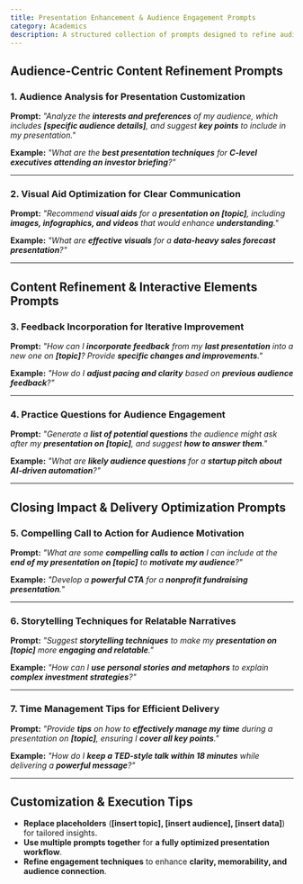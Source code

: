```yaml
---
title: Presentation Enhancement & Audience Engagement Prompts  
category: Academics 
description: A structured collection of prompts designed to refine audience analysis, optimize slide design, incorporate feedback, and ensure impactful delivery.
---
```

## **Audience-Centric Content Refinement Prompts**

### **1. Audience Analysis for Presentation Customization**

**Prompt:**
*"Analyze the **interests and preferences** of my audience, which includes **[specific audience details]**, and suggest **key points** to include in my presentation."*

**Example:**
*"What are the **best presentation techniques** for **C-level executives attending an investor briefing**?"*

---

### **2. Visual Aid Optimization for Clear Communication**

**Prompt:**
*"Recommend **visual aids** for a **presentation on [topic]**, including **images, infographics, and videos** that would enhance **understanding**."*

**Example:**
*"What are **effective visuals** for a **data-heavy sales forecast presentation**?"*

---

## **Content Refinement & Interactive Elements Prompts**

### **3. Feedback Incorporation for Iterative Improvement**

**Prompt:**
*"How can I **incorporate feedback** from my **last presentation** into a new one on **[topic]**? Provide **specific changes and improvements**."*

**Example:**
*"How do I **adjust pacing and clarity** based on **previous audience feedback**?"*

---

### **4. Practice Questions for Audience Engagement**

**Prompt:**
*"Generate a **list of potential questions** the audience might ask after my **presentation on [topic]**, and suggest **how to answer them**."*

**Example:**
*"What are **likely audience questions** for a **startup pitch about AI-driven automation**?"*

---

## **Closing Impact & Delivery Optimization Prompts**

### **5. Compelling Call to Action for Audience Motivation**

**Prompt:**
*"What are some **compelling calls to action** I can include at the **end of my presentation on [topic]** to **motivate my audience**?"*

**Example:**
*"Develop a **powerful CTA** for a **nonprofit fundraising presentation**."*

---

### **6. Storytelling Techniques for Relatable Narratives**

**Prompt:**
*"Suggest **storytelling techniques** to make my **presentation on [topic]** more **engaging and relatable**."*

**Example:**
*"How can I **use personal stories and metaphors** to explain **complex investment strategies**?"*

---

### **7. Time Management Tips for Efficient Delivery**

**Prompt:**
*"Provide **tips** on how to **effectively manage my time** during a presentation on **[topic]**, ensuring I **cover all key points**."*

**Example:**
*"How do I **keep a TED-style talk within 18 minutes** while delivering a **powerful message**?"*

---

## **Customization & Execution Tips**

- **Replace placeholders** (**[insert topic], [insert audience], [insert data]**) for tailored insights.
- **Use multiple prompts together** for **a fully optimized presentation workflow**.
- **Refine engagement techniques** to enhance **clarity, memorability, and audience connection**.
